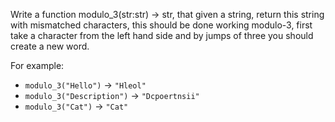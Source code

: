 
Write a function modulo_3(str:str) -> str, that given a string, return this string with mismatched characters, this should be done working modulo-3, first take a character from the left hand side and by jumps of three you should create a new word.

For example:
- `modulo_3("Hello")` → `"Hleol"`
- `modulo_3("Description")` → `"Dcpoertnsii"`
- `modulo_3("Cat")` → `"Cat"`
